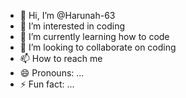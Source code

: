 - 👋 Hi, I’m @Harunah-63
- 👀 I’m interested in coding
- 🌱 I’m currently learning how to code
- 💞️ I’m looking to collaborate on coding
- 📫 How to reach me 
- 😄 Pronouns: ...
- ⚡ Fun fact: ...

<!---
Harunah-63/Harunah-63 is a ✨ special ✨ repository because its `README.md` (this file) appears on your GitHub profile.
You can click the Preview link to take a look at your changes.
--->
